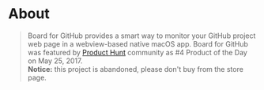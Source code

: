 # About
> Board for GitHub provides a smart way to monitor your GitHub project web page in a webview-based native macOS app. Board for GitHub was featured by [Product Hunt](https://www.producthunt.com/posts/board-for-github) community as #4 Product of the Day on May 25, 2017.  
**Notice:** this project is abandoned, please don't buy from the store page.
